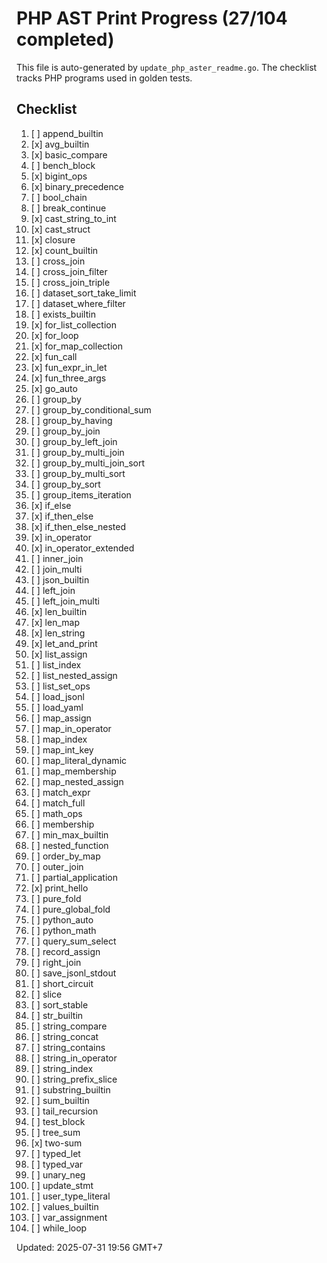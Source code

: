 # PHP AST Print Progress (27/104 completed)

This file is auto-generated by `update_php_aster_readme.go`.
The checklist tracks PHP programs used in golden tests.

## Checklist
1. [ ] append_builtin
2. [x] avg_builtin
3. [x] basic_compare
4. [ ] bench_block
5. [x] bigint_ops
6. [x] binary_precedence
7. [ ] bool_chain
8. [ ] break_continue
9. [x] cast_string_to_int
10. [x] cast_struct
11. [x] closure
12. [x] count_builtin
13. [ ] cross_join
14. [ ] cross_join_filter
15. [ ] cross_join_triple
16. [ ] dataset_sort_take_limit
17. [ ] dataset_where_filter
18. [ ] exists_builtin
19. [x] for_list_collection
20. [x] for_loop
21. [x] for_map_collection
22. [x] fun_call
23. [x] fun_expr_in_let
24. [x] fun_three_args
25. [x] go_auto
26. [ ] group_by
27. [ ] group_by_conditional_sum
28. [ ] group_by_having
29. [ ] group_by_join
30. [ ] group_by_left_join
31. [ ] group_by_multi_join
32. [ ] group_by_multi_join_sort
33. [ ] group_by_multi_sort
34. [ ] group_by_sort
35. [ ] group_items_iteration
36. [x] if_else
37. [x] if_then_else
38. [x] if_then_else_nested
39. [x] in_operator
40. [x] in_operator_extended
41. [ ] inner_join
42. [ ] join_multi
43. [ ] json_builtin
44. [ ] left_join
45. [ ] left_join_multi
46. [x] len_builtin
47. [x] len_map
48. [x] len_string
49. [x] let_and_print
50. [x] list_assign
51. [ ] list_index
52. [ ] list_nested_assign
53. [ ] list_set_ops
54. [ ] load_jsonl
55. [ ] load_yaml
56. [ ] map_assign
57. [ ] map_in_operator
58. [ ] map_index
59. [ ] map_int_key
60. [ ] map_literal_dynamic
61. [ ] map_membership
62. [ ] map_nested_assign
63. [ ] match_expr
64. [ ] match_full
65. [ ] math_ops
66. [ ] membership
67. [ ] min_max_builtin
68. [ ] nested_function
69. [ ] order_by_map
70. [ ] outer_join
71. [ ] partial_application
72. [x] print_hello
73. [ ] pure_fold
74. [ ] pure_global_fold
75. [ ] python_auto
76. [ ] python_math
77. [ ] query_sum_select
78. [ ] record_assign
79. [ ] right_join
80. [ ] save_jsonl_stdout
81. [ ] short_circuit
82. [ ] slice
83. [ ] sort_stable
84. [ ] str_builtin
85. [ ] string_compare
86. [ ] string_concat
87. [ ] string_contains
88. [ ] string_in_operator
89. [ ] string_index
90. [ ] string_prefix_slice
91. [ ] substring_builtin
92. [ ] sum_builtin
93. [ ] tail_recursion
94. [ ] test_block
95. [ ] tree_sum
96. [x] two-sum
97. [ ] typed_let
98. [ ] typed_var
99. [ ] unary_neg
100. [ ] update_stmt
101. [ ] user_type_literal
102. [ ] values_builtin
103. [ ] var_assignment
104. [ ] while_loop

Updated: 2025-07-31 19:56 GMT+7
